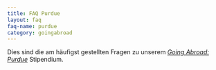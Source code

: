 ```yaml
---
title: FAQ Purdue
layout: faq
faq-name: purdue
category: goingabroad
---
```

Dies sind die am häufigst gestellten Fragen zu unserem <em>[Going Abroad: Purdue](stipendien/goingabroad.html)</em> Stipendium.